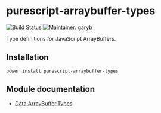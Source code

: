 # purescript-arraybuffer-types

[![Build Status](https://travis-ci.org/purescript-contrib/purescript-arraybuffer-types.svg?branch=master)](https://travis-ci.org/purescript-contrib/purescript-arraybuffer-types)
[![Maintainer: garyb](https://img.shields.io/badge/maintainer-garyb-lightgrey.svg)](http://github.com/garyb)

Type definitions for JavaScript ArrayBuffers.

## Installation

```
bower install purescript-arraybuffer-types
```

## Module documentation

- [Data.ArrayBuffer.Types](docs/Data.ArrayBuffer.Types.md)

